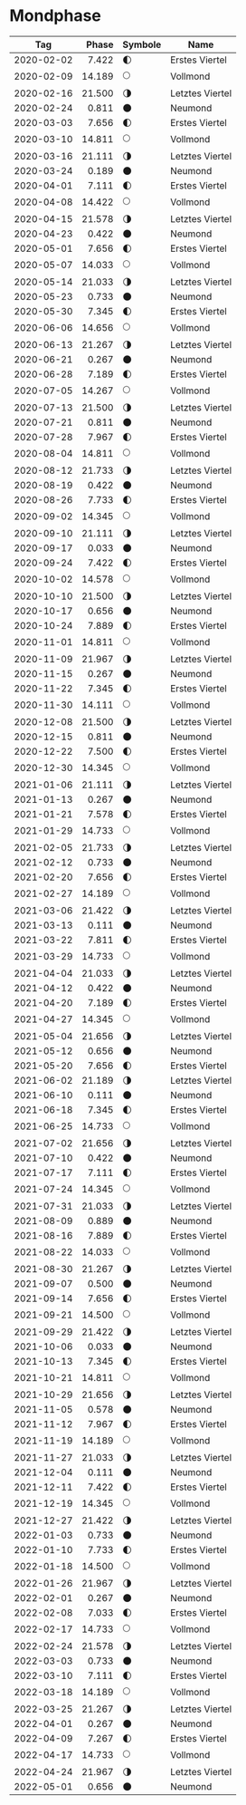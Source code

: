 # Mondphase

Tag        | Phase  | Symbole | Name
-----------|-------:|---|---
2020-02-02 |  7.422 | 🌓 | Erstes Viertel
2020-02-09 | 14.189 | 🌕 | Vollmond
2020-02-16 | 21.500 | 🌗 | Letztes Viertel
2020-02-24 |  0.811 | 🌑 | Neumond
2020-03-03 |  7.656 | 🌓 | Erstes Viertel
2020-03-10 | 14.811 | 🌕 | Vollmond
2020-03-16 | 21.111 | 🌗 | Letztes Viertel
2020-03-24 |  0.189 | 🌑 | Neumond
2020-04-01 |  7.111 | 🌓 | Erstes Viertel
2020-04-08 | 14.422 | 🌕 | Vollmond
2020-04-15 | 21.578 | 🌗 | Letztes Viertel
2020-04-23 |  0.422 | 🌑 | Neumond
2020-05-01 |  7.656 | 🌓 | Erstes Viertel
2020-05-07 | 14.033 | 🌕 | Vollmond
2020-05-14 | 21.033 | 🌗 | Letztes Viertel
2020-05-23 |  0.733 | 🌑 | Neumond
2020-05-30 |  7.345 | 🌓 | Erstes Viertel
2020-06-06 | 14.656 | 🌕 | Vollmond
2020-06-13 | 21.267 | 🌗 | Letztes Viertel
2020-06-21 |  0.267 | 🌑 | Neumond
2020-06-28 |  7.189 | 🌓 | Erstes Viertel
2020-07-05 | 14.267 | 🌕 | Vollmond
2020-07-13 | 21.500 | 🌗 | Letztes Viertel
2020-07-21 |  0.811 | 🌑 | Neumond
2020-07-28 |  7.967 | 🌓 | Erstes Viertel
2020-08-04 | 14.811 | 🌕 | Vollmond
2020-08-12 | 21.733 | 🌗 | Letztes Viertel
2020-08-19 |  0.422 | 🌑 | Neumond
2020-08-26 |  7.733 | 🌓 | Erstes Viertel
2020-09-02 | 14.345 | 🌕 | Vollmond
2020-09-10 | 21.111 | 🌗 | Letztes Viertel
2020-09-17 |  0.033 | 🌑 | Neumond
2020-09-24 |  7.422 | 🌓 | Erstes Viertel
2020-10-02 | 14.578 | 🌕 | Vollmond
2020-10-10 | 21.500 | 🌗 | Letztes Viertel
2020-10-17 |  0.656 | 🌑 | Neumond
2020-10-24 |  7.889 | 🌓 | Erstes Viertel
2020-11-01 | 14.811 | 🌕 | Vollmond
2020-11-09 | 21.967 | 🌗 | Letztes Viertel
2020-11-15 |  0.267 | 🌑 | Neumond
2020-11-22 |  7.345 | 🌓 | Erstes Viertel
2020-11-30 | 14.111 | 🌕 | Vollmond
2020-12-08 | 21.500 | 🌗 | Letztes Viertel
2020-12-15 |  0.811 | 🌑 | Neumond
2020-12-22 |  7.500 | 🌓 | Erstes Viertel
2020-12-30 | 14.345 | 🌕 | Vollmond
2021-01-06 | 21.111 | 🌗 | Letztes Viertel
2021-01-13 |  0.267 | 🌑 | Neumond
2021-01-21 |  7.578 | 🌓 | Erstes Viertel
2021-01-29 | 14.733 | 🌕 | Vollmond
2021-02-05 | 21.733 | 🌗 | Letztes Viertel
2021-02-12 |  0.733 | 🌑 | Neumond
2021-02-20 |  7.656 | 🌓 | Erstes Viertel
2021-02-27 | 14.189 | 🌕 | Vollmond
2021-03-06 | 21.422 | 🌗 | Letztes Viertel
2021-03-13 |  0.111 | 🌑 | Neumond
2021-03-22 |  7.811 | 🌓 | Erstes Viertel
2021-03-29 | 14.733 | 🌕 | Vollmond
2021-04-04 | 21.033 | 🌗 | Letztes Viertel
2021-04-12 |  0.422 | 🌑 | Neumond
2021-04-20 |  7.189 | 🌓 | Erstes Viertel
2021-04-27 | 14.345 | 🌕 | Vollmond
2021-05-04 | 21.656 | 🌗 | Letztes Viertel
2021-05-12 |  0.656 | 🌑 | Neumond
2021-05-20 |  7.656 | 🌓 | Erstes Viertel
2021-06-02 | 21.189 | 🌗 | Letztes Viertel
2021-06-10 |  0.111 | 🌑 | Neumond
2021-06-18 |  7.345 | 🌓 | Erstes Viertel
2021-06-25 | 14.733 | 🌕 | Vollmond
2021-07-02 | 21.656 | 🌗 | Letztes Viertel
2021-07-10 |  0.422 | 🌑 | Neumond
2021-07-17 |  7.111 | 🌓 | Erstes Viertel
2021-07-24 | 14.345 | 🌕 | Vollmond
2021-07-31 | 21.033 | 🌗 | Letztes Viertel
2021-08-09 |  0.889 | 🌑 | Neumond
2021-08-16 |  7.889 | 🌓 | Erstes Viertel
2021-08-22 | 14.033 | 🌕 | Vollmond
2021-08-30 | 21.267 | 🌗 | Letztes Viertel
2021-09-07 |  0.500 | 🌑 | Neumond
2021-09-14 |  7.656 | 🌓 | Erstes Viertel
2021-09-21 | 14.500 | 🌕 | Vollmond
2021-09-29 | 21.422 | 🌗 | Letztes Viertel
2021-10-06 |  0.033 | 🌑 | Neumond
2021-10-13 |  7.345 | 🌓 | Erstes Viertel
2021-10-21 | 14.811 | 🌕 | Vollmond
2021-10-29 | 21.656 | 🌗 | Letztes Viertel
2021-11-05 |  0.578 | 🌑 | Neumond
2021-11-12 |  7.967 | 🌓 | Erstes Viertel
2021-11-19 | 14.189 | 🌕 | Vollmond
2021-11-27 | 21.033 | 🌗 | Letztes Viertel
2021-12-04 |  0.111 | 🌑 | Neumond
2021-12-11 |  7.422 | 🌓 | Erstes Viertel
2021-12-19 | 14.345 | 🌕 | Vollmond
2021-12-27 | 21.422 | 🌗 | Letztes Viertel
2022-01-03 |  0.733 | 🌑 | Neumond
2022-01-10 |  7.733 | 🌓 | Erstes Viertel
2022-01-18 | 14.500 | 🌕 | Vollmond
2022-01-26 | 21.967 | 🌗 | Letztes Viertel
2022-02-01 |  0.267 | 🌑 | Neumond
2022-02-08 |  7.033 | 🌓 | Erstes Viertel
2022-02-17 | 14.733 | 🌕 | Vollmond
2022-02-24 | 21.578 | 🌗 | Letztes Viertel
2022-03-03 |  0.733 | 🌑 | Neumond
2022-03-10 |  7.111 | 🌓 | Erstes Viertel
2022-03-18 | 14.189 | 🌕 | Vollmond
2022-03-25 | 21.267 | 🌗 | Letztes Viertel
2022-04-01 |  0.267 | 🌑 | Neumond
2022-04-09 |  7.267 | 🌓 | Erstes Viertel
2022-04-17 | 14.733 | 🌕 | Vollmond
2022-04-24 | 21.967 | 🌗 | Letztes Viertel
2022-05-01 |  0.656 | 🌑 | Neumond
